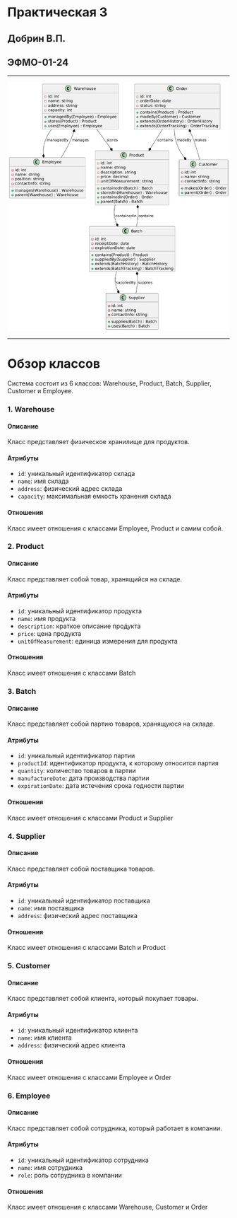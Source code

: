 # Практическая 3
## Добрин В.П.
## ЭФМО-01-24


___
![image info](diagram.png)
___

**Обзор классов**
=====================

Система состоит из 6 классов: Warehouse, Product, Batch, Supplier, Customer и Employee.

### 1. Warehouse
#### Описание
Класс представляет физическое хранилище для продуктов.
#### Атрибуты
* `id`: уникальный идентификатор склада
* `name`: имя склада
* `address`: физический адрес склада
* `capacity`: максимальная емкость хранения склада
#### Отношения
Класс имеет отношения с классами Employee, Product и самим собой.

### 2. Product
#### Описание
Класс представляет собой товар, хранящийся на складе.
#### Атрибуты
* `id`: уникальный идентификатор продукта
* `name`: имя продукта
* `description`: краткое описание продукта
* `price`: цена продукта
* `unitOfMeasurement`: единица измерения для продукта
#### Отношения
Класс имеет отношения с классами Batch

### 3. Batch
#### Описание
Класс представляет собой партию товаров, хранящуюся на складе.
#### Атрибуты
* `id`: уникальный идентификатор партии
* `productId`: идентификатор продукта, к которому относится партия
* `quantity`: количество товаров в партии
* `manufactureDate`: дата производства партии
* `expirationDate`: дата истечения срока годности партии
#### Отношения
Класс имеет отношения с классами Product и Supplier

### 4. Supplier
#### Описание
Класс представляет собой поставщика товаров.
#### Атрибуты
* `id`: уникальный идентификатор поставщика
* `name`: имя поставщика
* `address`: физический адрес поставщика
#### Отношения
Класс имеет отношения с классами Batch и Product

### 5. Customer
#### Описание
Класс представляет собой клиента, который покупает товары.
#### Атрибуты
* `id`: уникальный идентификатор клиента
* `name`: имя клиента
* `address`: физический адрес клиента
#### Отношения
Класс имеет отношения с классами Employee и Order

### 6. Employee
#### Описание
Класс представляет собой сотрудника, который работает в компании.
#### Атрибуты
* `id`: уникальный идентификатор сотрудника
* `name`: имя сотрудника
* `role`: роль сотрудника в компании
#### Отношения
Класс имеет отношения с классами Warehouse, Customer и Order
